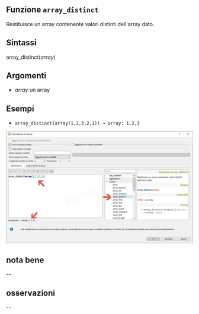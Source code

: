 ## Funzione `array_distinct`

Restituisce un array contenente valori distinti dell'array dato.

## Sintassi

array_distinct(_array_)

## Argomenti

* _array_ un array

## Esempi

* `array_distinct(array(1,2,3,2,1)) → array: 1,2,3`

![](/img/arrays/array_distinct/array_distinct1.png)

## nota bene

--

## osservazioni

--